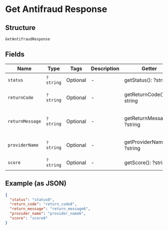 
# Get Antifraud Response

## Structure

`GetAntifraudResponse`

## Fields

| Name | Type | Tags | Description | Getter | Setter |
|  --- | --- | --- | --- | --- | --- |
| `status` | `?string` | Optional | - | getStatus(): ?string | setStatus(?string status): void |
| `returnCode` | `?string` | Optional | - | getReturnCode(): ?string | setReturnCode(?string returnCode): void |
| `returnMessage` | `?string` | Optional | - | getReturnMessage(): ?string | setReturnMessage(?string returnMessage): void |
| `providerName` | `?string` | Optional | - | getProviderName(): ?string | setProviderName(?string providerName): void |
| `score` | `?string` | Optional | - | getScore(): ?string | setScore(?string score): void |

## Example (as JSON)

```json
{
  "status": "status0",
  "return_code": "return_code8",
  "return_message": "return_message6",
  "provider_name": "provider_name6",
  "score": "score8"
}
```

